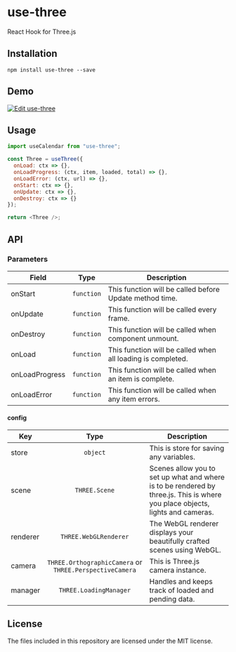 # use-three

React Hook for Three.js

## Installation

```
npm install use-three --save
```

## Demo

[![Edit use-three](https://codesandbox.io/static/img/play-codesandbox.svg)](https://codesandbox.io/s/use-three)

## Usage

```javascript
import useCalendar from "use-three";

const Three = useThree({
  onLoad: ctx => {},
  onLoadProgress: (ctx, item, loaded, total) => {},
  onLoadError: (ctx, url) => {},
  onStart: ctx => {},
  onUpdate: ctx => {},
  onDestroy: ctx => {}
});

return <Three />;
```

## API

### Parameters

| Field          |    Type    | Description                                                                                                                 |
| -------------- | :--------: | --------------------------------------------------------------------------------------------------------------------------- |
| onStart        | `function` | This function will be called before Update method time.                                                                     |
| onUpdate       | `function` | This function will be called every frame.                                                                                   |
| onDestroy      | `function` | This function will be called when component unmount.                                                                        |
| onLoad         | `function` | This function will be called when all loading is completed. |
| onLoadProgress | `function` | This function will be called when an item is complete.                                                                      |
| onLoadError    | `function` | This function will be called when any item errors.                                                                          |

#### config

| Key      |                          Type                           | Description                                                                                                                   |
| -------- | :-----------------------------------------------------: | ----------------------------------------------------------------------------------------------------------------------------- |
| store    |                        `object`                         | This is store for saving any variables.                                                                                       |
| scene    |                      `THREE.Scene`                      | Scenes allow you to set up what and where is to be rendered by three.js. This is where you place objects, lights and cameras. |
| renderer |                  `THREE.WebGLRenderer`                  | The WebGL renderer displays your beautifully crafted scenes using WebGL.                                                      |
| camera   | `THREE.OrthographicCamera` or `THREE.PerspectiveCamera` | This is Three.js camera instance.                                                                                             |
| manager  |                 `THREE.LoadingManager`                  | Handles and keeps track of loaded and pending data.                                                                           |

## License

The files included in this repository are licensed under the MIT license.
